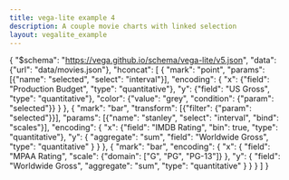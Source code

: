 ```yaml
---
title: vega-lite example 4
description: A couple movie charts with linked selection
layout: vegalite_example
---
```



{
  "$schema": "https://vega.github.io/schema/vega-lite/v5.json",
  "data": {"url": "data/movies.json"},
  "hconcat": [
    {
      "mark": "point",
      "params": [{"name": "selected", "select": "interval"}],
      "encoding": {
        "x": {"field": "Production Budget", "type": "quantitative"},
        "y": {"field": "US Gross", "type": "quantitative"},
        "color": {"value": "grey", "condition": {"param": "selected"}}
      }
    },
    {
      "mark": "bar",
      "transform": [{"filter": {"param": "selected"}}],
      "params": [{"name": "stanley", "select": "interval", "bind": "scales"}],
      "encoding": {
        "x": {"field": "IMDB Rating", "bin": true, "type": "quantitative"},
        "y": {
          "aggregate": "sum",
          "field": "Worldwide Gross",
          "type": "quantitative"
        }
      }
    },
    {
      "mark": "bar",
      "encoding": {
        "x": {
          "field": "MPAA Rating",
          "scale": {"domain": ["G", "PG", "PG-13"]}
        },
        "y": {
          "field": "Worldwide Gross",
          "aggregate": "sum",
          "type": "quantitative"
        }
      }
    }
  ]
}
